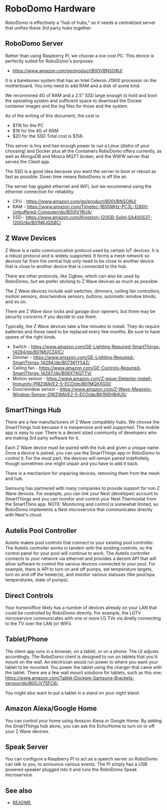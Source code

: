 # RoboDomo Hardware

RoboDomo is effectively a "hub of hubs," so it needs a centralized server that unifies these 3rd party hubs together.

## RoboDomo Server
Rather than using Raspberry PI, we choose a low cost PC.  This device is perfectly suited for RoboDomo's purposes:
* https://www.amazon.com/gp/product/B00VBNSO8U/

It is a barebones system that has an Intel Celeron J1900 processor on the motherboard.  You only need to add RAM and a
disk of some kind.

We recommned 4G of RAM and a 2.5" SSD large enough to hold and boot the operating system and sufficient space to
download the Docker container images and the log files for those and the system.

As of the writing of this document, the cost is:
* $118 for the PC
* $18 for the 4G of RAM
* $20 for the SSD
Total cost is $156.

This server is tiny and has enough power to run a Linux (distro of your choosing) and Docker plus all the Containers
RoboDomo offers currently, as well as MongoDB and Mosca MQTT broker, and the WWW server that serves the Client app.  

The SSD is a good idea because you want the server to boot or reboot as fast as possible.  Down time means RoboDomo is
off the air.

The server has gigabit ethernet and WiFi, but we recommend using the ethernet connection for reliability.

* CPU - https://www.amazon.com/gp/product/B00VBNSO8U/
* RAM - https://www.amazon.com/Timetec-1600MHz-PC3L-12800-Unbuffered-Computer/dp/B00IV19IJ4/
* SSD - https://www.amazon.com/Kingston-120GB-Solid-SA400S37-120G/dp/B01N6JQS8C/

## Z Wave Devices
Z Wave is a radio communication protocol used by certain IoT devices.  It is a robust protocol and is widely supported.
It forms a mesh network so devices far from the central hub only need to be close to another device that is close to
another device that is connected to the hub.

There are other protocols, like Zigbee, which can also be used by RoboDomo, but we prefer sticking to Z Wave devices as
much as possible.

The Z Wave devices include wall switches, dimmers, ceiling fan controllers, motion sensors, door/window sensors,
buttons, automatic window blinds, and so on.  

There are Z Wave door locks and garage door openers, but there may be security concerns if you decide to use them.

Typically, the Z Wave devices take a few minutes to install.  They do require batteries and those need to be replaced
every few months.  Be sure to have spares of the right kinds.

* Switch - https://www.amazon.com/GE-Lighting-Required-SmartThings-14294/dp/B01MUCZA1C/
* Dimmer - https://www.amazon.com/GE-Lighting-Required-SmartThings-14294/dp/B07361Y54Z/
* Ceiling fan - https://www.amazon.com/GE-Controls-Required-SmartThings-14287/dp/B06XTKQTTV/
* Motion sensor - https://www.amazon.com/Z-wave-Detector-install-Immunity-PIRZWAVE2-5-ECO/dp/B01MQXXG0I/
* Door/window sensor - https://www.amazon.com/Z-Wave-Magnets-Window-Sensor-DWZWAVE2-5-ECO/dp/B01N5HB4U5/

## SmartThings Hub
There are a few manufacturers of Z Wave compatibly hubs.  We choose the SmartThings hub becuase it is inexpensive and
well supported.  The mobile app is easy to use.  There is a decent sized community of developers who are making 3rd
party software for it.

Each Z Wave device must be paired with the hub and given a unique name.  Once a device is paired, you can use the 
SmartThings app or RoboDomo to control it.  For the most part, the devices will remain paired indefinitely, though
sometimes one might unpair and you have to add it back.  

There is a mechanism for unpairing devices, removing them from the mesh and hub.

Samsung has partnered with many companies to provide support for non Z Wave devices.  For example, you can link your
Nest (developer) account to SmartThings and you can monitor and control your Nest Thermostat from the SmartThins app.
NOTE: Monitoring and control is somewhat limited, so RoboDomo implements a Nest microservice that communicates directly
with Nest's cloud.

## Autelis Pool Controller
Autelis makes pool controls that connect to your existing pool controller.  The Autelis controller works in tandem with
the existing controls, so the control panel for your pool will continue to work.  The Autelis controller connects to
your network via ethernet and provides a decent API that will allow software to control the various devices connected to
your pool.  For example, there is API to turn on and off pumps, set temperature targets, turn on and off the heater(s),
and monitor various statuses (like pool/spa temperatures, state of pumps).

## Direct Controls
Your home/office likely has a number of devices already on your LAN that could be controlled by RoboDomo directly.  For
example, the LGTV microservice communicates with one or more LG TVs via diretly connecting to the TV over the LAN (or
WiFi).  

## Tablet/Phone
The client app runs in a browser, on a tablet, or on a phone.  The UI adjusts accordingly.  The RoboDomo client is
designed to run on tablets that you'd mount on the wall.  An electrician would run power to where you want your tablet
to be mounted.  You power the tablet using the charger that came with the tablet.  There are a few wall mount solutions
for tablets, such as this one: https://www.amazon.com/Tablet-Dockem-Samsung-Brackets-version/dp/B00JV75FC6/.

You might also want to put a tablet in a stand on your night stand.

## Amazon Alexa/Google Home
You can control your home using Amazon Alexa or Google Home.  By adding the SmartThings hub alone, you can ask the
Echo/Home to turn on or off your Z Wave devices.  

## Speak Server
You can configure a Raspberry PI to act as a speech server so RoboDomo can talk to you, to announce various events.  The
PI simply has a USB powered speaker plugged into it and runs the RoboDomo Speak microservice.  

## See also
* [README](./README.md) 
